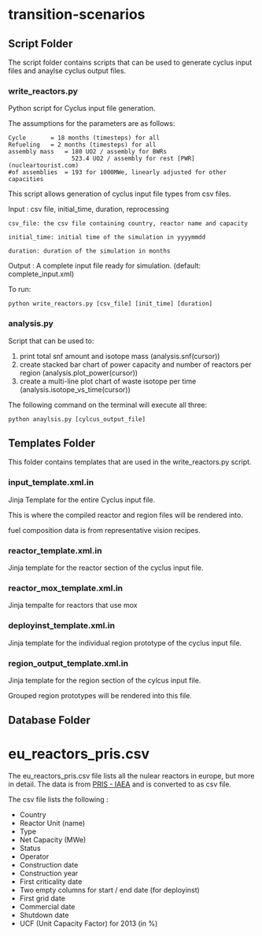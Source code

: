 # transition-scenarios

## Script Folder
The script folder contains scripts that can be used to generate cyclus
input files and anaylse cyclus output files.




### write_reactors.py
Python script for Cyclus input file generation.

The assumptions for the parameters are as follows:

	Cycle 		= 18 months (timesteps) for all
	Refueling 	= 2 months (timesteps) for all
	assembly mass 	= 180 UO2 / assembly for BWRs
			  		  523.4 UO2 / assembly for rest [PWR](nucleartourist.com)
	#of assemblies 	= 193 for 1000MWe, linearly adjusted for other capacities

This script allows generation of cyclus input file types from csv files.

Input : csv file, initial_time, duration, reprocessing 


	    
    csv_file: the csv file containing country, reactor name and capacity
    
    initial_time: initial time of the simulation in yyyymmdd

    duration: duration of the simulation in months
    
    
Output : A complete input file ready for simulation. (default: complete_input.xml)
    
To run:

	python write_reactors.py [csv_file] [init_time] [duration]


### analysis.py
Script that can be used to:
1. print total snf amount and isotope mass (analysis.snf(cursor))
2. create stacked bar chart of power capacity and number of reactors per region (analysis.plot_power(cursor))
3. create a multi-line plot chart of waste isotope per time (analysis.isotope_vs_time(cursor))

The following command on the terminal will execute all three:

`python anaylsis.py [cylcus_output_file]`


## Templates Folder
This folder contains templates that are used in the write_reactors.py script.

### input_template.xml.in
Jinja Template for the entire Cyclus input file.

This is where the compiled reactor and region files will be rendered into.

fuel composition data is from representative vision recipes.

### reactor_template.xml.in
Jinja template for the reactor section of the cyclus input file.

### reactor_mox_template.xml.in
Jinja tempalte for reactors that use mox

### deployinst_template.xml.in
Jinja template for the individual region prototype of the cyclus input file.

### region_output_template.xml.in
Jinja template for the region section of the cylcus input file.

Grouped region prototypes will be rendered into this file.


## Database Folder

# eu_reactors_pris.csv
The eu_reactors_pris.csv file lists all the nulear reactors in europe,
but more in detail. The data is from [PRIS - IAEA](https://www.iaea.org/pris/)
and is converted to as csv file.

The csv file lists the following :
* Country
* Reactor Unit (name)
* Type
* Net Capacity (MWe)
* Status
* Operator
* Construction date
* Construction year
* First criticality date
* Two empty columns for start / end date (for deployinst)
* First grid date
* Commercial date
* Shutdown date
* UCF (Unit Capacity Factor) for 2013 (in %)

